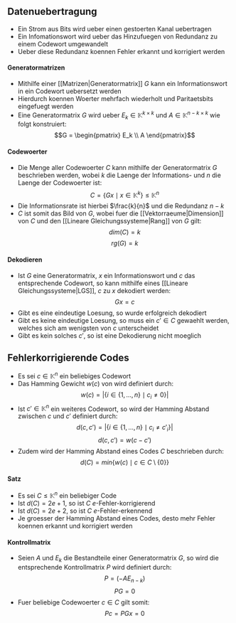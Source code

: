 ## Datenuebertragung
- Ein Strom aus Bits wird ueber einen gestoerten Kanal uebertragen
- Ein Infomationswort wird ueber das Hinzufuegen von Redundanz zu einem Codewort umgewandelt
- Ueber diese Redundanz koennen Fehler erkannt und korrigiert werden
#### Generatormatrizen
- Mithilfe einer [[Matrizen|Generatormatrix]] $G$ kann ein Informationswort in ein Codewort uebersetzt werden
- Hierdurch koennen Woerter mehrfach wiederholt und Paritaetsbits eingefuegt werden
- Eine Generatormatrix $G$ wird ueber $E_k \in \mathbb{K}^{k \times k}$ und $A \in \mathbb{K}^{n - k \times k}$ wie folgt konstruiert:
$$G = \begin{pmatrix}
E_k \\
A
\end{pmatrix}$$
#### Codewoerter
- Die Menge aller Codewoerter $C$ kann mithilfe der Generatormatrix $G$ beschrieben werden, wobei $k$ die Laenge der Informations- und $n$ die Laenge der Codewoerter ist:
$$C = \{ Gx \mid x \in \mathbb{K}^k\} \leq \mathbb{K}^n$$
- Die Informationsrate ist hierbei $\frac{k}{n}$ und die Redundanz $n - k$
- $C$ ist somit das Bild von $G$, wobei fuer die [[Vektorraeume|Dimension]] von $C$ und den [[Lineare Gleichungssysteme|Rang]] von $G$ gilt:
$$dim(C) = k$$
$$rg(G) = k$$
#### Dekodieren
- Ist $G$ eine Generatormatrix, $x$ ein Informationswort und $c$ das entsprechende Codewort, so kann mithilfe eines [[Lineare Gleichungssysteme|LGS]], $c$ zu $x$ dekodiert werden:
$$Gx = c$$
- Gibt es eine eindeutige Loesung, so wurde erfolgreich dekodiert
- Gibt es keine eindeutige Loesung, so muss ein $c' \in C$ gewaehlt werden, welches sich am wenigsten von $c$ unterscheidet
- Gibt es kein solches $c'$, so ist eine Dekodierung nicht moeglich
## Fehlerkorrigierende Codes
- Es sei $c \in \mathbb{K}^n$ ein beliebiges Codewort
- Das Hamming Gewicht $w(c)$ von wird definiert durch:
$$w(c) = | \{i \in \{1, ..., n\} \mid c_i \neq 0 \}|$$
- Ist $c' \in \mathbb{K}^n$ ein weiteres Codewort, so wird der Hamming Abstand zwischen $c$ und $c'$ definiert durch:
$$d(c, c') = |\{i \in \{1, ..., n\} \mid c_i \neq c'_i\}|$$
$$d(c, c') = w(c - c')$$
- Zudem wird der Hamming Abstand eines Codes $C$ beschrieben durch:
$$d(C) = min\{w(c) \mid c \in C \setminus \{0\}\}$$
#### Satz
- Es sei $C \leq \mathbb{K}^n$ ein beliebiger Code
- Ist $d(C) = 2e + 1$, so ist $C$ $e$-Fehler-korrigierend
- Ist $d(C) = 2e + 2$, so ist $C$ $e$-Fehler-erkennend
- Je groesser der Hamming Abstand eines Codes, desto mehr Fehler koennen erkannt und korrigiert werden
#### Kontrollmatrix
- Seien $A$ und $E_k$ die Bestandteile einer Generatormatrix $G$, so wird die entsprechende Kontrollmatrix $P$ wird definiert durch:
$$P = (-AE_{n - k})$$
$$PG = 0$$
- Fuer beliebige Codewoerter $c \in C$ gilt somit:
$$Pc = PGx = 0$$